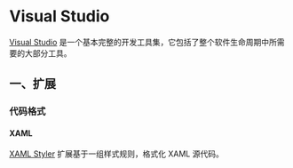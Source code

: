# Visual Studio

[Visual Studio](https://visualstudio.microsoft.com/) 是一个基本完整的开发工具集，它包括了整个软件生命周期中所需要的大部分工具。

## 一、扩展

### 代码格式

#### XAML

[XAML Styler](https://marketplace.visualstudio.com/items?itemName=TeamXavalon.XAMLStyler2022) 扩展基于一组样式规则，格式化 XAML 源代码。

